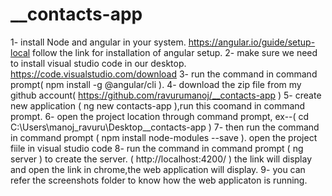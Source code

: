 # __contacts-app
 
1- install Node and angular in your system. https://angular.io/guide/setup-local
follow the link for installation of angular setup.
2- make sure we need to install visual studio code in our desktop. https://code.visualstudio.com/download
3- run the command in command prompt( npm install -g @angular/cli ).
4- download the zip file from my github account( https://github.com/ravurumanoj/__contacts-app )
5- create new application ( ng new contacts-app ),run this coomand in command prompt.
6- open the project location through command prompt,
ex--( cd C:\Users\manoj_ravuru\Desktop\__contacts-app )
7- then run the command in command prompt ( npm install node-modules --save ).
open the project fiile in visual studio code 
8- run the command in command prompt ( ng server ) to create the server.
( http://localhost:4200/ ) the link will display and open the link in chrome,the web application will display.
9- you can refer the screenshots folder to know how the web applicaton is running.





